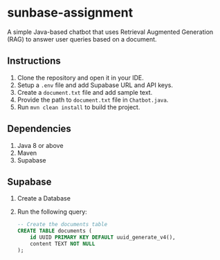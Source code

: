 # sunbase-assignment
A simple Java-based chatbot that uses Retrieval Augmented Generation (RAG) to answer user queries based on a document.

## Instructions
1. Clone the repository and open it in your IDE.
2. Setup a `.env` file and add Supabase URL and API keys.
3. Create a `document.txt` file and add sample text.
4. Provide the path to `document.txt` file in `Chatbot.java`.
5. Run `mvn clean install` to build the project.

## Dependencies
1. Java 8 or above
2. Maven
3. Supabase

## Supabase
1. Create a Database
2. Run the following query:

   ```sql
   -- Create the documents table
   CREATE TABLE documents (
       id UUID PRIMARY KEY DEFAULT uuid_generate_v4(),
       content TEXT NOT NULL
   );

